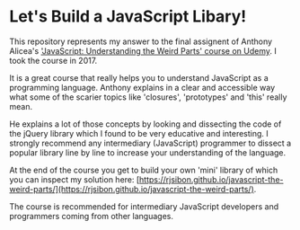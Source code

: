 # Let's Build a JavaScript Libary!

This repository represents my answer to the final assignent of Anthony Alicea's ['JavaScript: Understanding the Weird Parts' course on Udemy](https://www.udemy.com/understand-javascript/). I took the course in 2017.

It is a great course that really helps you to understand JavaScript as a programming language. Anthony explains in a clear and accessible way what some of the scarier topics like 'closures', 'prototypes' and 'this' really mean.

He explains a lot of those concepts by looking and dissecting the code of the jQuery library which I found to be very educative and interesting. I strongly recommend any intermediary (JavaScript) programmer to dissect a popular library line by line to increase your understanding of the language.

At the end of the course you get to build your own 'mini' library of which you can inspect my solution here: [https://rjsibon.github.io/javascript-the-weird-parts/](https://rjsibon.github.io/javascript-the-weird-parts/).

The course is recommended for intermediary JavaScript developers and programmers coming from other languages.
